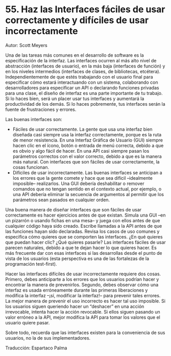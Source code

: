 # 55. Haz las Interfaces fáciles de usar correctamente y difíciles de usar incorrectamente

Autor: Scott Meyers

Una de las tareas más comunes en el desarrollo de software es la especificación de la interfaz. Las interfaces ocurren al más alto nivel de abstracción (interfaces de usuario), en la más baja (interfaces de función) y en los niveles intermedios (interfaces de clases, de bibliotecas, etcétera). Independientemente de que estés trabajando con el usuario final para especificar cómo estará interactuando con un sistema, colaborando con desarrolladores para especificar un API o declarando funciones privadas para una clase, el diseño de interfaz es una parte importante de tu trabajo. Si lo haces bien, será un placer usar tus interfaces y aumentará la productividad de los demás. Si lo haces pobremente, tus interfaces serán la fuente de frustraciones y errores.

Las buenas interfaces son:

- Fáciles de usar correctamente. La gente que usa una interfaz bien diseñada casi siempre usa la interfaz correctamente, porque es la ruta de menor resistencia. En una Interfaz Gráfica de Usuario (GUI) siempre hacen clic en el ícono, botón o entrada de menú correcta, debido a que es obvio y algo fácil de hacer. En una API casi siempre pasan los parámetros correctos con el valor correcto, debido a que es la manera más natural. Con interfaces que son fáciles de usar correctamente, la cosas funcionan.
- Difíciles de usar incorrectamente. Las buenas interfaces se anticipan a los errores que la gente comete y hace que sea difícil –idealmente imposible– realizarlos. Una GUI debería deshabilitar o remover comandos que no tengan sentido en el contexto actual, por ejemplo, o una API debería eliminar la secuencia de argumentos al permitir que los parámetros sean pasados en cualquier orden.

Una buena manera de diseñar interfaces que son fáciles de usar correctamente es hacer ejercicios antes de que existan. Simula una GUI –en un pizarrón o usando fichas en una mesa– y juega con ellos antes de que cualquier código haya sido creado. Escribe llamadas a la API antes de que las funciones hayan sido declaradas. Revisa los casos de uso comunes y especifica cómo quieres que se comporten las interfaces. ¿En qué quieres que puedan hacer clic? ¿Qué quieres pasarle? Las interfaces fáciles de usar parecen naturales, debido a que te dejan hacer lo que quieres hacer. Es más frecuente dar con esas interfaces si las desarrollas desde el punto de vista de los usuarios (esta perspectiva es una de las fortalezas de la programación test-first).

Hacer las interfaces difíciles de usar incorrectamente requiere dos cosas. Primero, debes anticiparte a los errores que los usuarios podrían hacer y encontrar la manera de prevenirlos. Segundo, debes observar cómo una interfaz es usada erróneamente durante las primeras liberaciones y modifica la interfaz –¡sí, modificar la interfaz!– para prevenir tales errores. La mejor manera de prevenir el uso incorrecto es hacer tal uso imposible. Si los usuarios siguen queriendo hacer un “deshacer” en una acción irrevocable, intenta hacer la acción revocable. Si ellos siguen pasando un valor erróneo a la API, mejor modifica la API para tomar los valores que el usuario quiere pasar.

Sobre todo, recuerda que las interfaces existen para la conveniencia de sus usuarios, no la de sus implementadores.

Traducción: Espartaco Palma
